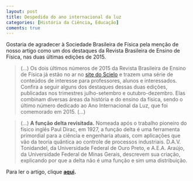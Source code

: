 ```yaml
---
layout: post
title: Despedida do ano internacional da luz
categories: [História da Ciência, Educação]
coments: true
---
```


Gostaria de agradecer à Sociedade Brasileira de Física pela menção de nosso artigo como um dos destaques da Revista Brasileira de Ensino de Física, nas duas últimas edições de 2015.

> (...) Os dois últimos números de 2015 da Revista Brasileira de Ensino de Física já estão no ar no [site do Scielo](http://www.scielo.br/scielo.php?script=sci_serial&pid=1806-1117&lng=en&nrm=iso) e trazem uma série de conteúdos de interesse para professores, alunos e interessados. Confira a seguir alguns dos destaques dessas duas edições, publicadas nos trimestres julho-setembro e outubro-dezembro. Elas combinam 
> diversas áreas da história e do ensino da física, sendo o último número 
> dedicado ao Ano Internacional da Luz, que foi comemorado em 2015. (...)

> (...) **A função delta revisitada.** Nomeada após o trabalho pioneiro do físico inglês Paul Dirac, em 1927, a função delta é uma ferramenta primordial para a ciência e engenharia atuais, com aplicações que vão da teoria quântica ao controle de processos industriais. D.A.V. Tonidandel, da Universidade Federal de Ouro Preto, e A.E.A. Araújo, da Universidade Federal de Minas Gerais, 
> descrevem sua criação, explicando por que a delta não é uma função e sim
>  uma distribuição.

Para ler o artigo, clique **[aqui](http://ref.scielo.org/gyywhs).**
